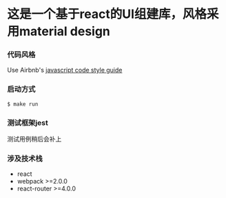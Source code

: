 # 这是一个基于react的UI组建库，风格采用material design

### 代码风格

Use Airbnb's [javascript code style guide](https://github.com/airbnb/javascript)

### 启动方式

```
$ make run
```

### 测试框架jest

测试用例稍后会补上

### 涉及技术栈

  * react  
  * webpack >=2.0.0
  * react-router >=4.0.0
